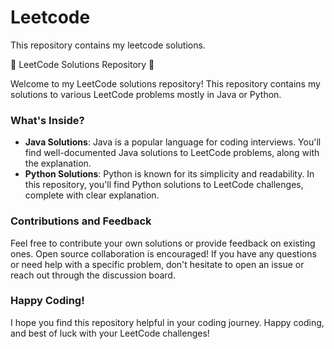 # Leetcode
This repository contains my leetcode solutions.

🚀 LeetCode Solutions Repository 🚀

Welcome to my LeetCode solutions repository! This repository contains my solutions to various LeetCode problems mostly in Java or Python.
### What's Inside?
- **Java Solutions**: Java is a popular language for coding interviews. You'll find well-documented Java solutions to LeetCode problems, along with the explanation.
- **Python Solutions**: Python is known for its simplicity and readability. In this repository, you'll find Python solutions to LeetCode challenges, complete with clear explanation.
### Contributions and Feedback
Feel free to contribute your own solutions or provide feedback on existing ones. Open source collaboration is encouraged! If you have any questions or need help with a specific problem, don't hesitate to open an issue or reach out through the discussion board.
### Happy Coding!
I hope you find this repository helpful in your coding journey. Happy coding, and best of luck with your LeetCode challenges!
